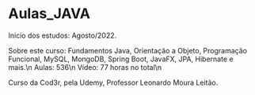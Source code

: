 # Aulas_JAVA
Inicio dos estudos: Agosto/2022.

Sobre este curso: 
Fundamentos Java, Orientação a Objeto, Programação Funcional, MySQL, MongoDB, Spring Boot, JavaFX, JPA, Hibernate e mais.\n
Aulas: 536\n
Vídeo: 77 horas no total\n

Curso da Cod3r, pela Udemy, Professor Leonardo Moura Leitão.
